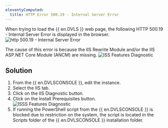 ```yaml
---
eleventyComputed:
  title: HTTP Error 500.19 - Internal Server Error
---
```

When trying to load the {{ en.DVLS }} web page, the following HTTP 500.19 - Internal Server Error is displayed in the browser.  
![http 500.19 - Internal Server Error](https://webdevolutions.azureedge.net/docs/en/kb/KB8102.png)  

The cause of this error is because the IIS Rewrite Module and/or the IIS ASP.NET Core Module (ANCM) are missing.
![ISS Features Diagnostic](https://webdevolutions.azureedge.net/docs/en/kb/KB8103.png)

## Solution

1. From the {{ en.DVLSCONSOLE }}, edit the instance.
1. Select the IIS tab.
1. Click on the IIS Diagnostic button.
1. Click on the Install Prerequisites button.  
![ISSS Features Diagnostic](https://webdevolutions.azureedge.net/docs/en/kb/KB8104.png)
1. If running the PowerShell script from the {{ en.DVLSCONSOLE }} is blocked due to restriction on the system, the script is located in the Scripts folder of the {{ en.DVLSCONSOLE }} installation folder.
